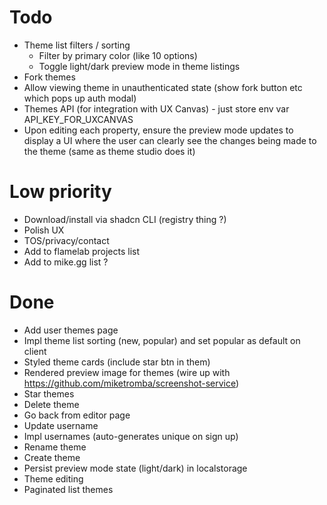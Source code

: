 # Todo
- Theme list filters / sorting
    - Filter by primary color (like 10 options)
    - Toggle light/dark preview mode in theme listings
- Fork themes
- Allow viewing theme in unauthenticated state (show fork button etc which pops up auth modal)
- Themes API (for integration with UX Canvas) - just store env var API_KEY_FOR_UXCANVAS
- Upon editing each property, ensure the preview mode updates to display a UI where the user can clearly see the changes being made to the theme (same as theme studio does it)

# Low priority
- Download/install via shadcn CLI (registry thing ?)
- Polish UX
- TOS/privacy/contact
- Add to flamelab projects list
- Add to mike.gg list ?

# Done
- Add user themes page
- Impl theme list sorting (new, popular) and set popular as default on client
- Styled theme cards (include star btn in them)
- Rendered preview image for themes (wire up with https://github.com/miketromba/screenshot-service)
- Star themes
- Delete theme
- Go back from editor page
- Update username
- Impl usernames (auto-generates unique on sign up)
- Rename theme
- Create theme
- Persist preview mode state (light/dark) in localstorage
- Theme editing
- Paginated list themes